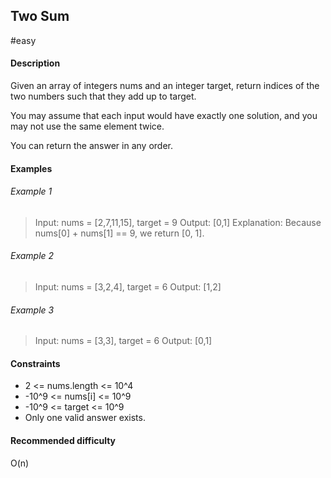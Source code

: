 ## Two Sum

#easy

#### Description

Given an array of integers nums and an integer target, return indices of the two numbers such that they add up to target.

You may assume that each input would have exactly one solution, and you may not use the same element twice.

You can return the answer in any order.

#### Examples

###### Example 1

> Input: nums = [2,7,11,15], target = 9
> Output: [0,1]
> Explanation: Because nums[0] + nums[1] == 9, we return [0, 1].

###### Example 2

> Input: nums = [3,2,4], target = 6
> Output: [1,2]

###### Example 3

> Input: nums = [3,3], target = 6
> Output: [0,1]

#### Constraints

-   2 <= nums.length <= 10^4
-   -10^9 <= nums[i] <= 10^9
-   -10^9 <= target <= 10^9
-   Only one valid answer exists.

#### Recommended difficulty

O(n)
